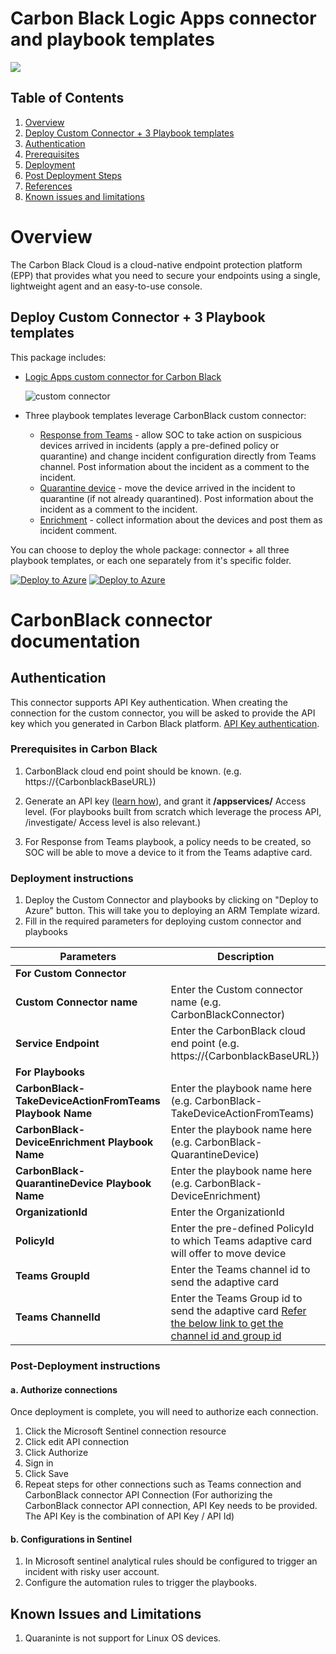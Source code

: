   # Carbon Black Logic Apps connector and playbook templates

![](https://raw.githubusercontent.com/Azure/Azure-Sentinel/master/Solutions/CarbonBlack/Playbooks/CarbonBlackConnector/CarbonBlack.PNG)
## Table of Contents

1. [Overview](#overview)
2. [Deploy Custom Connector + 3 Playbook templates](#deployall)
3. [Authentication](#importantnotes)
4. [Prerequisites](#prerequisites)
5. [Deployment](#deployment)
6. [Post Deployment Steps](#postdeployment)
7. [References](#references)
8. [Known issues and limitations](#limitations)

# Overview

The Carbon Black Cloud is a cloud-native endpoint protection platform (EPP) that provides what you need to secure your endpoints using a single, lightweight agent and an easy-to-use console.

## Deploy Custom Connector + 3 Playbook templates
This package includes:
* [Logic Apps custom connector for Carbon Black](https://raw.githubusercontent.com/Azure/Azure-Sentinel/master/Solutions/CarbonBlack/Playbooks/CarbonBlackConnector/readme.md)

  ![custom connector](https://raw.githubusercontent.com/Azure/Azure-Sentinel/blob/master/Solutions/VMware%20Carbon%20Black%20Cloud/Playbooks/CarbonBlackConnector/CarbonBlackListOfActions.png)
* Three playbook templates leverage CarbonBlack custom connector:
  * [Response from Teams](https://raw.githubusercontent.com/Azure/Azure-Sentinel/master/Solutions/CarbonBlack/Playbooks/CarbonBlack-TakeDeviceActionFromTeams/readme.md) - allow SOC to take action on suspicious devices arrived in incidents (apply a pre-defined policy or quarantine) and change incident configuration directly from Teams channel. Post information about the incident as a comment to the incident.
  * [Quarantine device](https://raw.githubusercontent.com/Azure/Azure-Sentinel/master/Solutions/CarbonBlack/Playbooks/CarbonBlack-QuarantineDevice/readme.md) - move the device arrived in the incident to quarantine (if not already quarantined). Post information about the incident as a comment to the incident.
  * [Enrichment](https://raw.githubusercontent.com/Azure/Azure-Sentinel/master/Solutions/CarbonBlack/Playbooks/CarbonBlack-DeviceEnrichment/readme.md) - collect information about the devices and post them as incident comment.

You can choose to deploy the whole package: connector + all three playbook templates, or each one separately from it's specific folder.


[![Deploy to Azure](https://aka.ms/deploytoazurebutton)](https://portal.azure.com/#create/Microsoft.Template/uri/https%3A%2F%2Fraw.githubusercontent.com%2FAzure%2FAzure-Sentinel%2Fmaster%2FSolutions%2FCarbonBlack%2FPlaybooks%2Fazuredeploy.json) [![Deploy to Azure](https://aka.ms/deploytoazuregovbutton)](https://portal.azure.us/#create/Microsoft.Template/uri/https%3A%2F%2Fraw.githubusercontent.com%2FAzure%2FAzure-Sentinel%2Fmaster%2FSolutions%2FCarbonBlack%2FPlaybooks%2Fazuredeploy.json)

# CarbonBlack connector documentation 

## Authentication
This connector supports API Key authentication. When creating the connection for the custom connector, you will be asked to provide the API key which you generated in Carbon Black platform. [API Key authentication](https://developer.carbonblack.com/reference/carbon-black-cloud/authentication/#creating-an-api-key).

### Prerequisites in Carbon Black
1. CarbonBlack cloud end point should be known. (e.g.  https://{CarbonblackBaseURL})
2. Generate an API key ([learn how](https://developer.carbonblack.com/reference/carbon-black-cloud/authentication/#creating-an-api-key)), and grant it  **/appservices/** Access level. 
(For playbooks built from scratch which leverage the process API, /investigate/ Access level is also relevant.)

3. For Response from Teams playbook, a policy needs to be created, so SOC will be able to move a device to it from the Teams adaptive card.

### Deployment instructions 
1. Deploy the Custom Connector and playbooks by clicking on "Deploy to Azure" button. This will take you to deploying an ARM Template wizard.
2. Fill in the required parameters for deploying custom connector and playbooks

| Parameters | Description |
|----------------|--------------|
|**For Custom Connector**|
|**Custom Connector name**| Enter the Custom connector name (e.g. CarbonBlackConnector)|
|**Service Endpoint** | Enter the CarbonBlack cloud end point (e.g. https://{CarbonblackBaseURL})|
|**For Playbooks**|
|**CarbonBlack-TakeDeviceActionFromTeams Playbook Name**|  Enter the playbook name here (e.g. CarbonBlack-TakeDeviceActionFromTeams)|
|**CarbonBlack-DeviceEnrichment Playbook Name** |Enter the playbook name here (e.g. CarbonBlack-QuarantineDevice)|
|**CarbonBlack-QuarantineDevice Playbook Name** | Enter the playbook name here (e.g. CarbonBlack-DeviceEnrichment)| 
|**OrganizationId** | Enter the OrganizationId|
|**PolicyId** | Enter the pre-defined PolicyId to which Teams adaptive card will offer to move device|
|**Teams GroupId** | Enter the Teams channel id to send the adaptive card|
|**Teams ChannelId** | Enter the Teams Group id to send the adaptive card [Refer the below link to get the channel id and group id](https://docs.microsoft.com/powershell/module/teams/get-teamchannel?view=teams-ps)

### Post-Deployment instructions 
#### a. Authorize connections
Once deployment is complete, you will need to authorize each connection.
1.	Click the Microsoft Sentinel connection resource
2.	Click edit API connection
3.	Click Authorize
4.	Sign in
5.	Click Save
6.	Repeat steps for other connections such as Teams connection and CarbonBlack connector API  Connection (For authorizing the CarbonBlack connector API connection, API Key needs to be provided. The API Key is the combination of API Key / API Id)
#### b. Configurations in Sentinel
1. In Microsoft sentinel analytical rules should be configured to trigger an incident with risky user account. 
2. Configure the automation rules to trigger the playbooks.

## Known Issues and Limitations
1. Quaraninte is not support for Linux OS devices.

